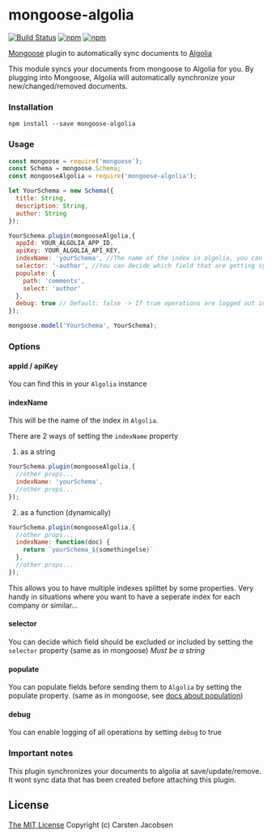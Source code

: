# mongoose-algolia
[![Build Status](https://travis-ci.org/crsten/mongoose-algolia.svg?branch=master&style=flat-square)](https://travis-ci.org/crsten/mongoose-algolia)
[![npm](https://img.shields.io/npm/dt/mongoose-algolia.svg?style=flat-square)](https://www.npmjs.com/package/mongoose-algolia)
[![npm](https://img.shields.io/npm/v/mongoose-algolia.svg?style=flat-square)](https://www.npmjs.com/package/mongoose-algolia)

[Mongoose](http://mongoosejs.com/) plugin to automatically sync documents to [Algolia](https://www.algolia.com/)

This module syncs your documents from mongoose to Algolia for you. By plugging into Mongoose, Algolia will automatically synchronize your new/changed/removed documents.

### Installation
`npm install --save mongoose-algolia`

### Usage

```js
const mongoose = require('mongoose');
const Schema = mongoose.Schema;
const mongooseAlgolia = require('mongoose-algolia');

let YourSchema = new Schema({
  title: String,
  description: String,
  author: String
});

YourSchema.plugin(mongooseAlgolia,{
  appId: YOUR_ALGOLIA_APP_ID,
  apiKey: YOUR_ALGOLIA_API_KEY,
  indexName: 'yourSchema', //The name of the index in algolia, you can also pass in a function
  selector: '-author', //You can decide which field that are getting synced to algolia (same as selector in mongoose)
  populate: {
    path: 'comments',
    select: 'author'
  },
  debug: true // Default: false -> If true operations are logged out in your console
});

mongoose.model('YourSchema', YourSchema);
```

### Options

#### appId / apiKey
You can find this in your `Algolia` instance

#### indexName

This will be the name of the index in `Algolia`.

There are 2 ways of setting the `indexName` property

1. as a string

```js
YourSchema.plugin(mongooseAlgolia,{
  //other props...
  indexName: 'yourSchema',
  //other props...
});
```

2. as a function (dynamically)

```js
YourSchema.plugin(mongooseAlgolia,{
  //other props...
  indexName: function(doc) {
    return `yourSchema_${somethingelse}`
  },
  //other props...
});
```

This allows you to have multiple indexes splittet by some properties.
Very handy in situations where you want to have a seperate index for each company or similar...

#### selector
You can decide which field should be excluded or included by setting the `selector` property (same as in mongoose) *Must be a string*

#### populate
You can populate fields before sending them to `Algolia` by setting the populate property. (same as in mongoose, see [docs about population](http://mongoosejs.com/docs/api.html#document_Document-populate))

#### debug
You can enable logging of all operations by setting `debug` to true

### Important notes

This plugin synchronizes your documents to algolia at save/update/remove. It wont sync data that has been created before attaching this plugin.

## License

[The MIT License](http://opensource.org/licenses/MIT)
Copyright (c) Carsten Jacobsen
